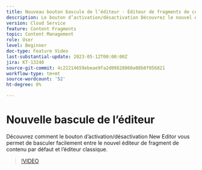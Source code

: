 ```yaml
---
title: Nouveau bouton bascule de l’éditeur - Éditeur de fragments de contenu
description: Le bouton d’activation/désactivation Découvrez le nouvel éditeur qui vous permet de basculer facilement entre l’éditeur par défaut Nouveau fragment de contenu et l’éditeur classique.
version: Cloud Service
feature: Content Fragments
topic: Content Management
role: User
level: Beginner
doc-type: Feature Video
last-substantial-update: 2023-05-12T00:00:00Z
jira: KT-13240
source-git-commit: 4c22214659ebeae9fa2d09828060a08b8f056821
workflow-type: tm+mt
source-wordcount: '52'
ht-degree: 0%

---
```



# Nouvelle bascule de l’éditeur

Découvrez comment le bouton d’activation/désactivation New Editor vous permet de basculer facilement entre le nouvel éditeur de fragment de contenu par défaut et l’éditeur classique.

>[!VIDEO](https://video.tv.adobe.com/v/3419312/?learn=on)
